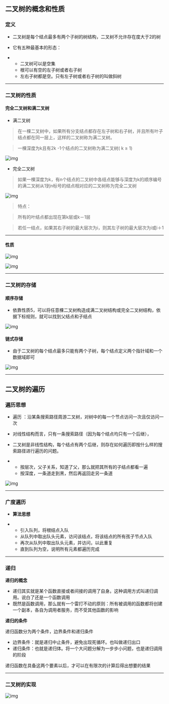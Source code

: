 ## 二叉树的概念和性质

### 定义

- 二叉树是每个结点最多有两个子树的树结构，二叉树不允许存在度⼤于2的树

- 它有五种最基本的形态：

- - 二叉树可以是空集
  - 根可以有空的左子树或者右子树
  - 左右子树都是空。只有左子树或者右子树的叫做斜树

***



### 二叉树的性质

#### 完全二叉树和满二叉树

- 满二叉树

> 在一棵二叉树中，如果所有分支结点都存在左子树和右子树，并且所有叶子结点都在同一层上，这样的二叉树称为满二叉树。

> 一棵深度为k且有2k -1个结点的二叉树称为满二叉树( k ≥ 1)

![img](https://uploader.shimo.im/f/vWtWBHWskHumP2Vc.png!thumbnail?accessToken=eyJhbGciOiJIUzI1NiIsImtpZCI6ImRlZmF1bHQiLCJ0eXAiOiJKV1QifQ.eyJleHAiOjE2ODE2MTc5ODIsImZpbGVHVUlEIjoiOTAzME0yMjVCMHVXeEdxdyIsImlhdCI6MTY4MTYxNzY4MiwiaXNzIjoidXBsb2FkZXJfYWNjZXNzX3Jlc291cmNlIiwidXNlcklkIjo4MzU0MjM0M30.MV4xm-cL5ZmjNV8JsSub8uLJZvvlE3aYuYaSPWxwg34)

- 完全二叉树

> 如果一棵深度为k，有n个结点的二叉树中各结点能够与深度为k的顺序编号的满二叉树从1到n标号的结点相对应的二叉树称为完全二叉树

![img](https://uploader.shimo.im/f/n3N4lA5ur2AcZyrp.png!thumbnail?accessToken=eyJhbGciOiJIUzI1NiIsImtpZCI6ImRlZmF1bHQiLCJ0eXAiOiJKV1QifQ.eyJleHAiOjE2ODE2MTc5ODIsImZpbGVHVUlEIjoiOTAzME0yMjVCMHVXeEdxdyIsImlhdCI6MTY4MTYxNzY4MiwiaXNzIjoidXBsb2FkZXJfYWNjZXNzX3Jlc291cmNlIiwidXNlcklkIjo4MzU0MjM0M30.MV4xm-cL5ZmjNV8JsSub8uLJZvvlE3aYuYaSPWxwg34)

> 特点：

> 所有的叶结点都出现在第k层或k－1层

> 若任一结点，如果其右子树的最⼤层次为i，则其左子树的最⼤层次为i或i＋1

***



#### 性质

![img](https://uploader.shimo.im/f/uvfJlvDDGrwZczBl.png!thumbnail?accessToken=eyJhbGciOiJIUzI1NiIsImtpZCI6ImRlZmF1bHQiLCJ0eXAiOiJKV1QifQ.eyJleHAiOjE2ODE2MTc5ODIsImZpbGVHVUlEIjoiOTAzME0yMjVCMHVXeEdxdyIsImlhdCI6MTY4MTYxNzY4MiwiaXNzIjoidXBsb2FkZXJfYWNjZXNzX3Jlc291cmNlIiwidXNlcklkIjo4MzU0MjM0M30.MV4xm-cL5ZmjNV8JsSub8uLJZvvlE3aYuYaSPWxwg34)

![img](https://uploader.shimo.im/f/rJRdSetuanh4nHAx.png!thumbnail?accessToken=eyJhbGciOiJIUzI1NiIsImtpZCI6ImRlZmF1bHQiLCJ0eXAiOiJKV1QifQ.eyJleHAiOjE2ODE2MTc5ODIsImZpbGVHVUlEIjoiOTAzME0yMjVCMHVXeEdxdyIsImlhdCI6MTY4MTYxNzY4MiwiaXNzIjoidXBsb2FkZXJfYWNjZXNzX3Jlc291cmNlIiwidXNlcklkIjo4MzU0MjM0M30.MV4xm-cL5ZmjNV8JsSub8uLJZvvlE3aYuYaSPWxwg34)

***



### 二叉树的存储

#### 顺序存储

- 依靠性质5，可以将任意棵二叉树构造成满二叉树结构或完全二叉树结构，依据下标规则，就可以找到⽗结点和子结点

![img](https://uploader.shimo.im/f/vfs3Ok2yVjsywBJw.png!thumbnail?accessToken=eyJhbGciOiJIUzI1NiIsImtpZCI6ImRlZmF1bHQiLCJ0eXAiOiJKV1QifQ.eyJleHAiOjE2ODE2MTc5ODIsImZpbGVHVUlEIjoiOTAzME0yMjVCMHVXeEdxdyIsImlhdCI6MTY4MTYxNzY4MiwiaXNzIjoidXBsb2FkZXJfYWNjZXNzX3Jlc291cmNlIiwidXNlcklkIjo4MzU0MjM0M30.MV4xm-cL5ZmjNV8JsSub8uLJZvvlE3aYuYaSPWxwg34)

 

#### 链式存储

- 由于二叉树的每个结点最多只能有两个子树，每个结点定义两个指针域和一个数据域即可

![img](https://uploader.shimo.im/f/fFwQ9UXlIgMsjKcW.png!thumbnail?accessToken=eyJhbGciOiJIUzI1NiIsImtpZCI6ImRlZmF1bHQiLCJ0eXAiOiJKV1QifQ.eyJleHAiOjE2ODE2MTc5ODIsImZpbGVHVUlEIjoiOTAzME0yMjVCMHVXeEdxdyIsImlhdCI6MTY4MTYxNzY4MiwiaXNzIjoidXBsb2FkZXJfYWNjZXNzX3Jlc291cmNlIiwidXNlcklkIjo4MzU0MjM0M30.MV4xm-cL5ZmjNV8JsSub8uLJZvvlE3aYuYaSPWxwg34)

***

 

## 二叉树的遍历

### 遍历思想

- 遍历 ：沿某条搜索路径周游二叉树，对树中的每一个节点访问一次且仅访问一次

- 对线性结构⽽言，只有一条搜索路径（因为每个结点均只有一个后继），

- 二叉树是非线性结构，每个结点有两个后继，则存在如何遍历即按什么样的搜索路径进行遍历的问题。

- - 按层次，⽗子关系，知道了⽗，那么就把其所有的子结点都看一遍
  - 按深度，一条道走到黑，然后再返回走另一条道

 

![img](https://uploader.shimo.im/f/CdTIq4OSW6JtBTRL.png!thumbnail?accessToken=eyJhbGciOiJIUzI1NiIsImtpZCI6ImRlZmF1bHQiLCJ0eXAiOiJKV1QifQ.eyJleHAiOjE2ODE2MTc5ODIsImZpbGVHVUlEIjoiOTAzME0yMjVCMHVXeEdxdyIsImlhdCI6MTY4MTYxNzY4MiwiaXNzIjoidXBsb2FkZXJfYWNjZXNzX3Jlc291cmNlIiwidXNlcklkIjo4MzU0MjM0M30.MV4xm-cL5ZmjNV8JsSub8uLJZvvlE3aYuYaSPWxwg34)

***



### 广度遍历

- **算法思想**

- - 引入队列，将根结点入队
  - 从队列中取出队头元素，访问该结点，将该结点的所有孩子节点入队
  - 再次从队列中取出队头元素，并访问，以此重复
  - 直到队列为空，说明所有元素都遍历完成

***



### 递归

**递归的概念**

- 递归其实就是某个函数直接或者间接的调⽤了⾃身。这种调⽤方式叫递归调⽤。说⽩了还是一个函数调⽤
- 既然是函数调⽤，那么就有一个雷打不动的原则：所有被调⽤的函数都将创建一个副本，各⾃为调⽤者服务，⽽不受其他函数的影响

**递归的条件**

递归函数分为两个条件，边界条件和递归条件

- 边界条件：就是递归中⽌条件，避免出现死循环。也叫做递归出⼝
- 递归条件：也就是递归体。将一个⼤问题分解为一步步⼩问题，也是递归调⽤的阶段

递归函数在具备这两个要素以后，才可以在有限次的计算后得出想要的结果

***



### 二叉树的实现
 ![img](https://uploader.shimo.im/f/ZFL5gSTYp2hLf4b7.png!thumbnail?accessToken=eyJhbGciOiJIUzI1NiIsImtpZCI6ImRlZmF1bHQiLCJ0eXAiOiJKV1QifQ.eyJleHAiOjE2ODE2MTc5ODIsImZpbGVHVUlEIjoiOTAzME0yMjVCMHVXeEdxdyIsImlhdCI6MTY4MTYxNzY4MiwiaXNzIjoidXBsb2FkZXJfYWNjZXNzX3Jlc291cmNlIiwidXNlcklkIjo4MzU0MjM0M30.MV4xm-cL5ZmjNV8JsSub8uLJZvvlE3aYuYaSPWxwg34)